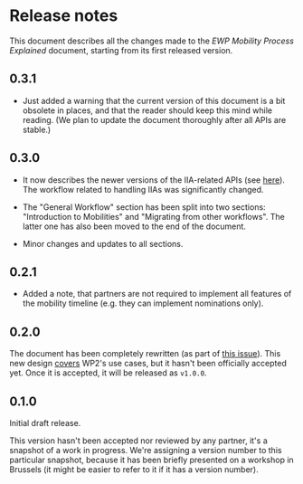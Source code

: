 Release notes
=============

This document describes all the changes made to the *EWP Mobility Process
Explained* document, starting from its first released version.


0.3.1
-----

* Just added a warning that the current version of this document is a bit
  obsolete in places, and that the reader should keep this mind while reading.
  (We plan to update the document thoroughly after all APIs are stable.)


0.3.0
-----

* It now describes the newer versions of the IIA-related APIs (see
  [here](https://github.com/erasmus-without-paper/general-issues/issues/12#issuecomment-231486102)).
  The workflow related to handling IIAs was significantly changed.

* The "General Workflow" section has been split into two sections:
  "Introduction to Mobilities" and "Migrating from other workflows". The latter
  one has also been moved to the end of the document.

* Minor changes and updates to all sections.


0.2.1
-----

* Added a note, that partners are not required to implement all features of the
  mobility timeline (e.g. they can implement nominations only).


0.2.0
-----

The document has been completely rewritten (as part of
[this issue](https://github.com/erasmus-without-paper/ewp-specs-mobility-flowcharts/issues/5)).
This new design [covers](https://github.com/erasmus-without-paper/ewp-wp4-use-cases)
WP2's use cases, but it hasn't been officially accepted yet. Once it is
accepted, it will be released as `v1.0.0`.


0.1.0
-----

Initial draft release.

This version hasn't been accepted nor reviewed by any partner, it's a snapshot
of a work in progress. We're assigning a version number to this particular
snapshot, because it has been briefly presented on a workshop in Brussels (it
might be easier to refer to it if it has a version number).
